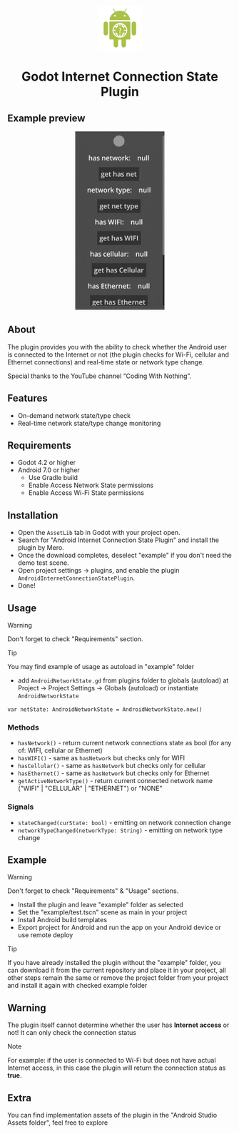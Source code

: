 <p align="center">
  <img src="./icon.png"  height="100" alt="Godot-InternetConnectionStatePlugin Icon"/>
</p>

<h1 align="center">
  Godot Internet Connection State Plugin
</h1>


## Example preview

<div align="center">
  <img src="./demo.gif" height="400">
</div>


## About

The plugin provides you with the ability to check whether the Android user is connected to the Internet or not (the plugin checks for Wi-Fi, cellular and Ethernet connections) and real-time state or network type change.

Special thanks to the YouTube channel “Coding With Nothing”.


## Features

- On-demand network state/type check
- Real-time network state/type change monitoring


## Requirements 

- Godot 4.2 or higher
- Android 7.0 or higher
  - Use Gradle build
  - Enable Access Network State permissions
  - Enable Access Wi-Fi State permissions


## Installation

- Open the `AssetLib` tab in Godot with your project open.
- Search for "Android Internet Connection State Plugin" and install the plugin by Mero.
- Once the download completes, deselect "example" if you don't need the demo test scene.
- Open project settings -> plugins, and enable the plugin `AndroidInternetConnectionStatePlugin`.
- Done!


## Usage

> [!WARNING]
> Don't forget to check "Requirements" section.

> [!TIP]
> You may find example of usage as autoload in "example" folder

- add `AndroidNetworkState.gd` from plugins folder to globals (autoload) at Project -> Project Settings -> Globals (autoload) 
or instantiate `AndroidNetworkState`

```gdscript
var netState: AndroidNetworkState = AndroidNetworkState.new()
```


### Methods

- `hasNetwork()` - return current network connections state as bool (for any of: WIFI, cellular or Ethernet)
- `hasWIFI()` - same as `hasNetwork` but checks only for WIFI
- `hasCellular()` - same as `hasNetwork` but checks only for cellular
- `hasEthernet()` - same as `hasNetwork` but checks only for Ethernet
- `getActiveNetworkType()` - return current connected network name ("WIFI" | "CELLULAR" | "ETHERNET") or "NONE"


### Signals

- `stateChanged(curState: bool)` - emitting on network connection change
- `networkTypeChanged(networkType: String)` - emitting on network type change


## Example

> [!WARNING]
> Don't forget to check "Requirements" & "Usage" sections.

- Install the plugin and leave "example" folder as selected
- Set the "example/test.tscn" scene as main in your project
- Install Android build templates
- Export project for Android and run the app on your Android device or use remote deploy

> [!TIP]
> If you have already installed the plugin without the "example" folder, you can download it from the current repository and place it in your project, all other steps remain the same or remove the project folder from your project and install it again with checked example folder


## Warning

The plugin itself cannot determine whether the user has **Internet access** or not! It can only check the connection status

> [!NOTE]
> For example: if the user is connected to Wi-Fi but does not have actual Internet access, in this case the plugin will return the connection status as **true**.


## Extra

You can find implementation assets of the plugin in the "Android Studio Assets folder", feel free to explore
